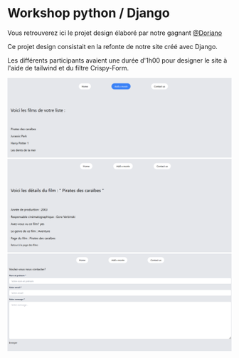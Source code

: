 # Workshop python / Django

Vous retrouverez ici le projet design élaboré par notre gagnant [@Doriano](https://github.com/VVKDO98)

Ce projet design consistait en la refonte de notre site créé avec Django. 

Les différents participants avaient une durée d'1h00 pour designer le site à l'aide de tailwind et du filtre Crispy-Form. 

![](img/homepage.png)
![](img/movie_details.png)
![](img/contact_form.png)
